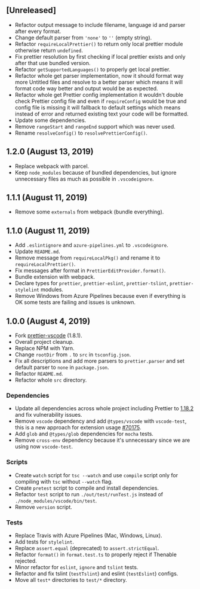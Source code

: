 ## [Unreleased]

- Refactor output message to include filename, language id and parser after every format.
- Change default parser from `'none'` to `''` (empty string).
- Refactor `requireLocalPrettier()` to return only local prettier module otherwise return `undefined`.
- Fix prettier resolution by first checking if local prettier exists and only after that use bundled version.
- Refactor `getSupportedLanguages()` to properly get local prettier.
- Refactor whole get parser implementation, now it should format way more Untitled files and resolve to a better parser which means it will format code way better and output would be as expected.
- Refactor whole get Prettier config implementation it wouldn't double check Prettier config file and even if `requireConfig` would be true and config file is missing it will fallback to default settings which means instead of error and returned existing text your code will be formatted.
- Update some dependencies.
- Remove `rangeStart` and `rangeEnd` support which was never used.
- Rename `resolveConfig()` to `resolvePrettierConfig()`.

## 1.2.0 (August 13, 2019)

- Replace webpack with parcel.
- Keep `node_modules` because of bundled dependencies, but ignore unnecessary files as much as possible in `.vscodeignore`.

## 1.1.1 (August 11, 2019)

- Remove some `externals` from webpack (bundle everything).

## 1.1.0 (August 11, 2019)

- Add `.eslintignore` and `azure-pipelines.yml` to `.vscodeignore`.
- Update `README.md`.
- Remove message from `requireLocalPkg()` and rename it to `requireLocalPrettier()`.
- Fix messages after format in `PrettierEditProvider.format()`.
- Bundle extension with webpack.
- Declare types for `prettier`, `prettier-eslint`, `prettier-tslint`, `prettier-stylelint` modules.
- Remove Windows from Azure Pipelines because even if everything is OK some tests are failing and issues is unknown.

## 1.0.0 (August 4, 2019)

- Fork [prettier-vscode](https://github.com/prettier/prettier-vscode) (1.8.1).
- Overall project cleanup.
- Replace NPM with Yarn.
- Change `rootDir` from `.` to `src` in `tsconfig.json`.
- Fix all descriptions and add more parsers to `prettier.parser` and set default parser to `none` in `package.json`.
- Refactor `README.md`.
- Refactor whole `src` directory.

### Dependencies

- Update all dependencies across whole project including Prettier to [1.18.2](https://prettier.io/blog/2019/06/06/1.18.0.html) and fix vulnerability issues.
- Remove `vscode` dependency and add `@types/vscode` with `vscode-test`, this is a new approach for extension usage [#70175](https://github.com/microsoft/vscode/issues/70175).
- Add `glob` and `@types/glob` dependencies for `mocha` tests.
- Remove `cross-env` dependency because it's unnecessary since we are using now `vscode-test`.

### Scripts

- Create `watch` script for `tsc --watch` and use `compile` script only for compiling with `tsc` without `--watch` flag.
- Create `pretest` script to compile and install dependencies.
- Refactor `test` script to run `./out/test/runTest.js` instead of `./node_modules/vscode/bin/test`.
- Remove `version` script.

### Tests

- Replace Travis with Azure Pipelines (Mac, Windows, Linux).
- Add tests for `stylelint`.
- Replace `assert.equal` (deprecated) to `assert.strictEqual`.
- Refactor `format()` in `format.test.ts` to properly reject if Thenable rejected.
- Minor refactor for `eslint`, `ignore` and `tslint` tests.
- Refactor and fix tslint (`testTslint`) and eslint (`testEslint`) configs.
- Move all `test*` directories to `test/*` directory.

